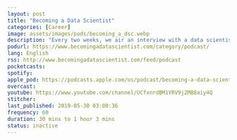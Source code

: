 ```yaml
---
layout: post
title: "Becoming a Data Scientist"
categories: [Career]
image: assets/images/pods/becoming_a_dsc.webp
description: "Every two weeks, we air an interview with a data scientist or someone on their way to becoming a data scientist, to learn about their path to get to where they are today. We also discuss a data science learning activity for the Becoming a Data Scientist Learning Club.<br><br>Topic tags: data science, data analysis, databases, careers, education, learning, technology, python, R, computer programming, statistics, business, machine learning"
podurl: https://www.becomingadatascientist.com/category/podcast/
lang: English
rss: http://www.becomingadatascientist.com/feed/podcast
pocketcasts:
spotify:
apple_pod: https://podcasts.apple.com/us/podcast/becoming-a-data-scientist-podcast/id1076448558
overcast:
youtube: https://www.youtube.com/channel/UCfxnrdBM1YRV9j2MB8aiy4Q
stitcher:
last_published: 2019-05-30 03:00:36
frequency: 60
duration: 30 mins to 1 hour 3 mins
status: inactive
---
```


